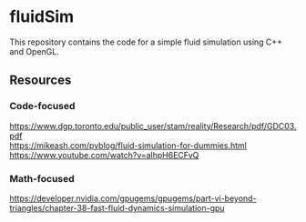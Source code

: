 # fluidSim

This repository contains the code for a simple fluid simulation using C++ and OpenGL. 

## Resources

### Code-focused

https://www.dgp.toronto.edu/public_user/stam/reality/Research/pdf/GDC03.pdf <br>
https://mikeash.com/pyblog/fluid-simulation-for-dummies.html <br>
https://www.youtube.com/watch?v=alhpH6ECFvQ <br>

### Math-focused

https://developer.nvidia.com/gpugems/gpugems/part-vi-beyond-triangles/chapter-38-fast-fluid-dynamics-simulation-gpu <br>
